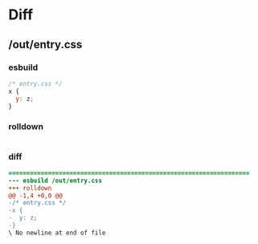 # Diff
## /out/entry.css
### esbuild
```js
/* entry.css */
x {
  y: z;
}
```
### rolldown
```js

```
### diff
```diff
===================================================================
--- esbuild	/out/entry.css
+++ rolldown	
@@ -1,4 +0,0 @@
-/* entry.css */
-x {
-  y: z;
-}
\ No newline at end of file

```